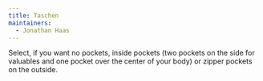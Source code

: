 ```yaml
---
title: Taschen
maintainers:
  - Jonathan Haas
---
```


Select, if you want no pockets, inside pockets (two pockets on the side for valuables and one pocket over the center of your body) or zipper pockets on the outside.
